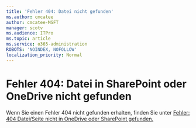 ```yaml
---
title: 'Fehler 404: Datei nicht gefunden'
ms.author: cmcatee
author: cmcatee-MSFT
manager: scotv
ms.audience: ITPro
ms.topic: article
ms.service: o365-administration
ROBOTS: 'NOINDEX, NOFOLLOW'
localization_priority: Normal
---
```


# <a name="error-404-file-not-found-in-sharepoint-or-onedrive"></a>Fehler 404: Datei in SharePoint oder OneDrive nicht gefunden

Wenn Sie einen Fehler 404 nicht gefunden erhalten, finden Sie unter [Fehler: 404 Datei/Seite nicht in OneDrive oder SharePoint gefunden.](https://docs.microsoft.com/sharepoint/troubleshoot/administration/error-404-onedrive-sharepoint)
